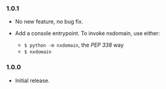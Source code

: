 ### 1.0.1

* No new feature, no bug fix.
* Add a console entrypoint. To invoke nxdomain, use either:

  * `$ python -m nxdomain`, the *PEP 338* way
  * `$ nxdomain`

### 1.0.0

* Initial release.
